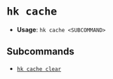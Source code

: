 # `hk cache`

- **Usage**: `hk cache <SUBCOMMAND>`

## Subcommands

- [`hk cache clear`](/cli/cache/clear.md)
